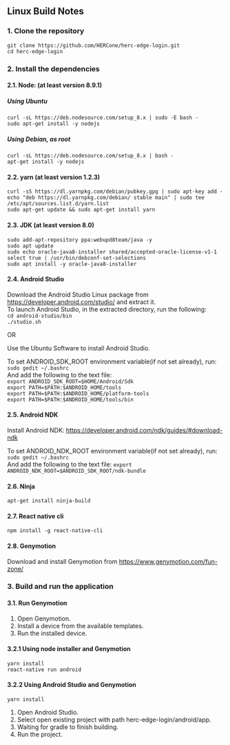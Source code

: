 ## Linux Build Notes 

### 1. Clone the repository
`git clone https://github.com/HERCone/herc-edge-login.git`  
`cd herc-edge-login`  

### 2. Install the dependencies

  #### 2.1. Node: (at least version 8.9.1)
  ##### Using Ubuntu
  `curl -sL https://deb.nodesource.com/setup_8.x | sudo -E bash -`  
  `sudo apt-get install -y nodejs`  

  ##### Using Debian, as root
  `curl -sL https://deb.nodesource.com/setup_8.x | bash -`  
  `apt-get install -y nodejs`  

  #### 2.2. yarn (at least version 1.2.3)
  `curl -sS https://dl.yarnpkg.com/debian/pubkey.gpg | sudo apt-key add -`  
  `echo "deb https://dl.yarnpkg.com/debian/ stable main" | sudo tee /etc/apt/sources.list.d/yarn.list`  
  `sudo apt-get update && sudo apt-get install yarn`  


  #### 2.3. JDK (at least version 8.0)
  `sudo add-apt-repository ppa:webupd8team/java -y`  
  `sudo apt update`  
  `sudo echo oracle-java8-installer shared/accepted-oracle-license-v1-1 select true | /usr/bin/debconf-set-selections`  
  `sudo apt install -y oracle-java8-installer`  

  #### 2.4. Android Studio
  Download the Android Studio Linux package from https://developer.android.com/studio/ and extract it.  
  To launch Android Studio, in the extracted directory, run the following:  
  `cd android-studio/bin`  
  `./studio.sh`  
  
  OR
    
  Use the Ubuntu Software to install Android Studio.
    
  To set ANDROID_SDK_ROOT environment variable(if not set already), run: 
  `sudo gedit ~/.bashrc`   
  And add the following to the text file:  
  `export ANDROID_SDK_ROOT=$HOME/Android/Sdk`  
  `export PATH=$PATH:$ANDROID_HOME/tools`  
  `export PATH=$PATH:$ANDROID_HOME/platform-tools`  
  `export PATH=$PATH:$ANDROID_HOME/tools/bin`  

  #### 2.5. Android NDK
  Install Android NDK: https://developer.android.com/ndk/guides/#download-ndk
    
  To set ANDROID_NDK_ROOT environment variable(if not set already), run: 
  `sudo gedit ~/.bashrc`   
  And add the following to the text file: 
  `export ANDROID_NDK_ROOT=$ANDROID_SDK_ROOT/ndk-bundle`  
    
  #### 2.6. Ninja 
  `apt-get install ninja-build`  

  #### 2.7. React native cli
  `npm install -g react-native-cli`  

  #### 2.8. Genymotion 
  Download and install Genymotion from https://www.genymotion.com/fun-zone/

### 3. Build and run the application
#### 3.1. Run Genymotion
1. Open Genymotion.
2. Install a device from the available templates.
3. Run the installed device.
    
#### 3.2.1 Using node installer and Genymotion   
`yarn install`  
`react-native run android`  
    
#### 3.2.2 Using Android Studio and Genymotion  
`yarn install`  
    
1. Open Android Studio.
2. Select open existing project with path herc-edge-login/android/app.
3. Waiting for gradle to finish building.
4. Run the project.



